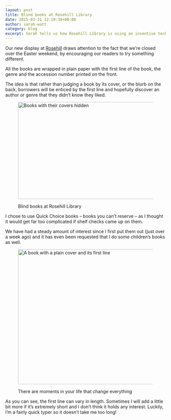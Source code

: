 ```yaml
---
layout: post
title: Blind books at Rosehill Library
date: 2015-03-31 12:19:39+00:00
author: sarah-watt
category: blog
excerpt: Sarah tells us how Rosehill Library is using an inventive technique to get readers interested in new books and genres.
---
```

Our new display at [Rosehill](http://suffolklibraries.co.uk/branches/rosehill-library "Rosehill Library") draws attention to the fact that we&#8217;re closed over the Easter weekend, by encouraging our readers to try something different.

All the books are wrapped in plain paper with the first line of the book, the genre and the accession number printed on the front.

The idea is that rather than judging a book by its cover, or the blurb on the back, borrowers will be enticed by the first line and hopefully discover an author or genre that they didn&#8217;t know they liked.<figure class="figure alignnone">

<img src="http://suffolklibraries.co.uk/wp-content/uploads/2015/03/blind-books.jpg" alt="Books with their covers hidden" width="753" height="305" /><figcaption>Blind books at Rosehill Library</figcaption></figure>

I chose to use Quick Choice books – books you can&#8217;t reserve – as I thought it would get far too complicated if shelf checks came up on them.

We have had a steady amount of interest since I first put them out (just over a week ago) and it has even been requested that I do some children&#8217;s books as well.<figure class="figure alignnone">

<img src="http://suffolklibraries.co.uk/wp-content/uploads/2015/03/blind-books-2.jpg" alt="A book with a plain cover and its first line" width="753" height="424" /><figcaption>There are moments in your life that change everything</figcaption></figure>

As you can see, the first line can vary in length. Sometimes I will add a little bit more if it&#8217;s extremely short and I don&#8217;t think it holds any interest. Luckily, I&#8217;m a fairly quick typer so it doesn&#8217;t take me too long!
